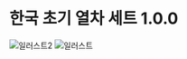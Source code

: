 # 한국 초기 열차 세트 1.0.0
![일러스트2](https://github.com/SerpensNebula/Korean-Early-Train-Set/assets/75788864/2464f54d-93c3-47b5-92ae-e290a3738b70)
![일러스트](https://github.com/SerpensNebula/Korean-Early-Train-Set/assets/75788864/807cc064-4dfa-48dc-a204-fb65a0aa99e2)
